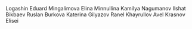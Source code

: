 Logashin Eduard
Mingalimova Elina
Minnullina Kamilya
Nagumanov Ilshat
Bikbaev Ruslan
Burkova Katerina
Gilyazov Ranel
Khayrullov Avel
Krasnov Elisei

